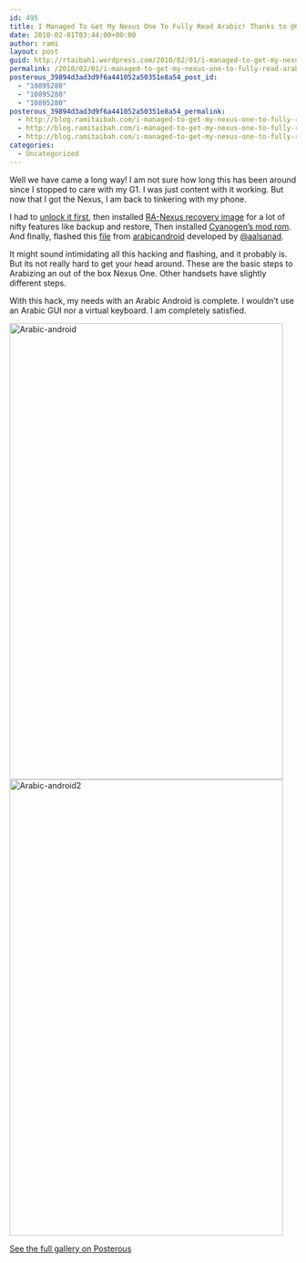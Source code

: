 ```yaml
---
id: 495
title: I Managed To Get My Nexus One To Fully Read Arabic! Thanks to @Cyanogen and @aalsanad
date: 2010-02-01T03:44:00+00:00
author: rami
layout: post
guid: http://rtaibah1.wordpress.com/2010/02/01/i-managed-to-get-my-nexus-one-to-fully-read-arabic-thanks-to-cyanogen-and-aalsanad
permalink: /2010/02/01/i-managed-to-get-my-nexus-one-to-fully-read-arabic-thanks-to-cyanogen-and-aalsanad/
posterous_39894d3ad3d9f6a441052a50351e8a54_post_id:
  - "10895280"
  - "10895280"
  - "10895280"
posterous_39894d3ad3d9f6a441052a50351e8a54_permalink:
  - http://blog.ramitaibah.com/i-managed-to-get-my-nexus-one-to-fully-read-a
  - http://blog.ramitaibah.com/i-managed-to-get-my-nexus-one-to-fully-read-a
  - http://blog.ramitaibah.com/i-managed-to-get-my-nexus-one-to-fully-read-a
categories:
  - Uncategorized
---
```

Well we have came a long way! I am not sure how long this has been around since I stopped to care with my G1. I was just content with it working. But now that I got the Nexus, I am back to tinkering with my phone.

I had to&nbsp;<a href="http://androidandme.com/2010/01/hacks/video-how-to-unlock-and-root-a-nexus-one/" target="_blank">unlock it first</a>, then installed&nbsp;<a href="http://ilikemygooglephone.com/2010/01/07/how-to-flash-ra-nexus-recovery-image-1-5-3-for-nexus-one/" target="_blank">RA-Nexus recovery image</a>&nbsp;for a lot of nifty features like backup and restore, Then installed&nbsp;<a href="http://www.cyanogenmod.com/home/cyanogenmod-5-0-beta2-for-nexus-one" target="_blank">Cyanogen&#8217;s mod rom</a>. And finally, flashed this&nbsp;[file](http://arabicandroid.googlecode.com/files/update_ar2_n1_corrSkia.zip)&nbsp;from&nbsp;[arabicandroid](http://code.google.com/p/arabicandroid/)&nbsp;developed by&nbsp;[@aalsanad](http://twitter.com/aalsanad).

It might sound intimidating all this hacking and flashing, and it probably is. But its not really hard to get your head around. These are the basic steps to Arabizing an out of the box Nexus One. Other handsets have slightly different steps.&nbsp;

With this hack, my needs with an Arabic Android is complete. I wouldn&#8217;t use an Arabic GUI nor a virtual keyboard. I am completely satisfied.

<div class='p_embed p_image_embed'>
  <img alt="Arabic-android" height="800" src="http://139.59.20.41/wp-content/uploads/2011/12/arabic-android.png?w=180" width="480" /><br /> <img alt="Arabic-android2" height="800" src="http://139.59.20.41/wp-content/uploads/2011/12/arabic-android2.png?w=180" width="480" /></p> 
  
  <div class='p_see_full_gallery'>
    <a href="http://blog.ramitaibah.com/i-managed-to-get-my-nexus-one-to-fully-read-a">See the full gallery on Posterous</a>
  </div>
</div>